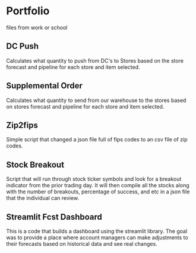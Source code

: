 # Portfolio
files from work or school

## DC Push
Calculates what quantity to push from DC's to Stores based on the store forecast and pipeline for each store and item selected.

## Supplemental Order
Calculates what quantity to send from our warehouse to the stores based on stores forecast and pipeline for each store and item selected. 

## Zip2fips
Simple script that changed a json file full of fips codes to an csv file of zip codes. 

## Stock Breakout
Script that will run through stock ticker symbols and look for a breakout indicator from the prior trading day. It will then compile all the stocks along with the number of breakouts, percentage of success, and etc in a json file that the individual can review.

## Streamlit Fcst Dashboard
This is a code that builds a dashboard using the streamlit library. The goal was to provide a place where account managers can make adjustments to their forecasts based on historical data and see real changes. 

